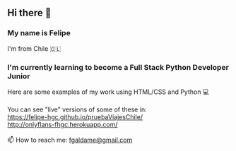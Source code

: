 ## Hi there 👋
### My name is Felipe
I'm from Chile :chile:
### I'm currently learning to become a Full Stack Python Developer Junior
Here are some examples of my work using HTML/CSS and Python :computer: \
\
You can see "live" versions of some of these in:\
https://felipe-hgc.github.io/pruebaViajesChile/ \
http://onlyflans-fhgc.herokuapp.com/ \
\
📫 How to reach me: fgaldame@gmail.com 
